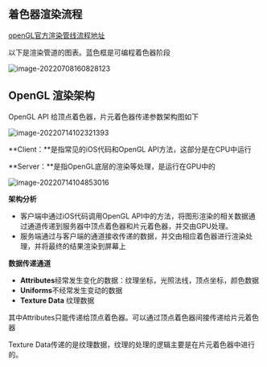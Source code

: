 ## 着色器渲染流程

[openGL官方渲染管线流程地址](https://www.khronos.org/opengl/wiki/Rendering_Pipeline_Overview)

以下是渲染管道的图表。蓝色框是可编程着色器阶段

![image-20220708160828123](http://xingyajie.oss-cn-hangzhou.aliyuncs.com/uPic/image-20220708160828123.png)

## OpenGL 渲染架构

OpenGL API 给顶点着色器，片元着色器传递参数架构图如下

![image-20220714102321393](http://xingyajie.oss-cn-hangzhou.aliyuncs.com/uPic/image-20220714102321393.png)

**Client：**是指常见的iOS代码和OpenGL API方法，这部分是在CPU中运行

**Server：**是指OpenGL底层的渲染等处理，是运行在GPU中的

![image-20220714104853016](http://xingyajie.oss-cn-hangzhou.aliyuncs.com/uPic/image-20220714104853016.png)

**架构分析**

- 客户端中通过iOS代码调用OpenGL API中的方法，将图形渲染的相关数据通过通道传递到服务器中顶点着色器和片元着色器，并交由GPU处理。
- 服务端通过与客户端的通道接收传递的数据，并交由相应着色器进行渲染处理，并将最终的结果渲染到屏幕上

**数据传递通道**

- **Attributes**经常发生变化的数据：纹理坐标，光照法线，顶点坐标，颜色数据
- **Uniforms**不经常发生变动的数据
- **Texture Data** 纹理数据

其中Attributes只能传递给顶点着色器。可以通过顶点着色器间接传递给片元着色器

Texture Data传递的是纹理数据，纹理的处理的逻辑主要是在片元着色器中进行的。

